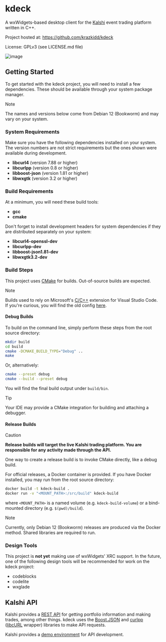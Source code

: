 # kdeck

A wxWidgets-based desktop client for the [Kalshi](https://kalshi.com/) event trading platform written in C++.

Project hosted at: https://github.com/krazkidd/kdeck

License: GPLv3 (see LICENSE.md file)

![image](https://github.com/krazkidd/kdeck/assets/6730333/f0864196-c12e-457a-a95f-cb7205836598)

## Getting Started

To get started with the kdeck project, you will need to install a few dependencies. These should be available through your system package manager.

> [!NOTE]  
> The names and versions below come from Debian 12 (Bookworm) and may vary on your system.

### System Requirements

Make sure you have the following dependencies installed on your system. The version numbers are not strict requirements but the ones shown were available during development.

* **libcurl4** (version 7.88 or higher)
* **libcurlpp** (version 0.8 or higher)
* **libboost-json** (version 1.81 or higher)
* **libwxgtk** (version 3.2 or higher)

### Build Requirements

At a minimum, you will need these build tools:

* **gcc**
* **cmake**

Don't forget to install development headers for system dependencies if they are distributed separately on your system:

* **libcurl4-openssl-dev**
* **libcurlpp-dev**
* **libboost-json1.81-dev**
* **libwxgtk3.2-dev**

### Build Steps

This project uses [CMake](https://cmake.org/) for builds. Out-of-source builds are expected.

> [!NOTE]
> Builds used to rely on Microsoft's [C/C++](https://marketplace.visualstudio.com/items?itemName=ms-vscode.cpptools) extension for Visual Studio Code. If you're curious, you will find the old config [here](https://github.com/krazkidd/kdeck/blob/c8c90c0709d981d3f6170763a70ff6e239ec2001/.vscode/tasks.json).

#### Debug Builds

To build on the command line, simply perform these steps from the root source directory:

```bash
mkdir build
cd build
cmake -DCMAKE_BUILD_TYPE="Debug" ..
make
```

Or, alternatively:

```bash
cmake --preset debug
cmake --build --preset debug
```

You will find the final build output under `build/bin`.

> [!TIP]
> Your IDE may provide a CMake integration for building and attaching a debugger.

#### Release Builds

> [!CAUTION]
> **Release builds will target the live Kalshi trading platform. You are responsible for any activity made through the API.**

One way to create a release build is to invoke CMake directly, like a debug build.

For official releases, a Docker container is provided. If you have Docker installed, you may run from the root source directory:

```bash
docker build -t kdeck-build .
docker run -v "<MOUNT_PATH>:/src/build" kdeck-build
```

where `<MOUNT_PATH>` is a named volume (e.g. `kdeck-build-volume`) or a bind-mounted directory (e.g. `$(pwd)/build`).

> [!NOTE]
> Currently, only Debian 12 (Bookworm) releases are produced via the Docker method. Shared libraries are required to run.

### Design Tools

This project is **not yet** making use of wxWidgets' XRC support. In the future, one of the following design tools will be recommended for work on the kdeck project:

* codeblocks
* codelite
* wxglade

## Kalshi API

Kalshi provides a [REST API](https://trading-api.readme.io/reference/getting-started) for getting portfolio information and making trades, among other things. kdeck uses the [Boost.JSON](https://boost.org/libs/json) and [curlpp](http://www.curlpp.org/) ([libcURL](https://curl.se/libcurl/) wrapper) libraries to make API requests.

Kalshi provides a [demo environment](https://trading-api.readme.io/reference/creating-a-demo-account) for API development.
